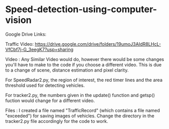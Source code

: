 # Speed-detection-using-computer-vision
Google Drive Links:

Traffic Video:
https://drive.google.com/drive/folders/19umoJ3AIdR8LHcL-VfCbf7j-G_3eegK7?usp=sharing

Video :
Any Similar Video would do, however there would be some changes you'll have to make to the code if you choose a different video. This is due to a change of scene, distance estimation and pixel clarity.

For SpeedRadar2.py, the region of interest, the red timer lines and the area threshold used for detecting vehicles.

For tracker2.py, the numbers given in the update() function and getsp() fuction would change for a different video.

Files :
I created a file named "TrafficRecord" (which contains a file named "exceeded") for saving images of vehicles. Change the directory in the tracker2.py file accordingly for the code to work.
